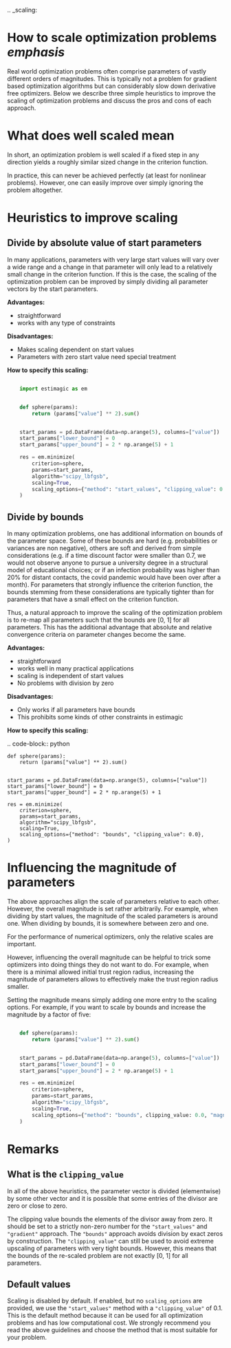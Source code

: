 .. _scaling:

# How to scale optimization problems *emphasis*


Real world optimization problems often comprise parameters of vastly different orders of
magnitudes. This is typically not a problem for gradient based optimization algorithms
but can considerably slow down derivative free optimizers. Below we describe three
simple heuristics to improve the scaling of optimization problems and discuss the pros
and cons of each approach.

# What does well scaled mean

In short, an optimization problem is well scaled if a fixed step in any direction yields
a roughly similar sized change in the criterion function.

In practice, this can never be achieved perfectly (at least for nonlinear problems).
However, one can easily improve over simply ignoring the problem altogether.


# Heuristics to improve scaling


## Divide by absolute value of start parameters

In many applications, parameters with very large start values will vary over a wide
range and a change in that parameter will only lead to a relatively small change in
the criterion function. If this is the case, the scaling of the optimization problem
can be improved by simply dividing all parameter vectors by the start parameters.

**Advantages:**

- straightforward
- works with any type of constraints

**Disadvantages:**

- Makes scaling dependent on start values
- Parameters with zero start value need special treatment

**How to specify this scaling:**

```python

    import estimagic as em


    def sphere(params):
        return (params["value"] ** 2).sum()


    start_params = pd.DataFrame(data=np.arange(5), columns=["value"])
    start_params["lower_bound"] = 0
    start_params["upper_bound"] = 2 * np.arange(5) + 1

    res = em.minimize(
        criterion=sphere,
        params=start_params,
        algorithm="scipy_lbfgsb",
        scaling=True,
        scaling_options={"method": "start_values", "clipping_value": 0.1},
    )
```

## Divide by bounds

In many optimization problems, one has additional information on bounds of the parameter
space. Some of these bounds are hard (e.g. probabilities or variances are non negative),
others are soft and derived from simple considerations (e.g. if a time discount factor
were smaller than 0.7, we would not observe anyone to pursue a university degree in a
structural model of educational choices; or if an infection probability was higher than
20% for distant contacts, the covid pandemic would have been over after a month). For
parameters that strongly influence the criterion function, the bounds stemming from these
considerations are typically tighter than for parameters that have a small effect on the
criterion function.

Thus, a natural approach to improve the scaling of the optimization problem is to re-map
all parameters such that the bounds are [0, 1] for all parameters. This has the
additional advantage that absolute and relative convergence criteria on parameter changes
become the same.

**Advantages:**

- straightforward
- works well in many practical applications
- scaling is independent of start values
- No problems with division by zero

**Disadvantages:**

- Only works if all parameters have bounds
- This prohibits some kinds of other constraints in estimagic

**How to specify this scaling:**

.. code-block:: python

    def sphere(params):
        return (params["value"] ** 2).sum()


    start_params = pd.DataFrame(data=np.arange(5), columns=["value"])
    start_params["lower_bound"] = 0
    start_params["upper_bound"] = 2 * np.arange(5) + 1

    res = em.minimize(
        criterion=sphere,
        params=start_params,
        algorithm="scipy_lbfgsb",
        scaling=True,
        scaling_options={"method": "bounds", "clipping_value": 0.0},
    )


# Influencing the magnitude of parameters

The above approaches align the scale of parameters relative to each other. However, the
overall magnitude is set rather arbitrarily. For example, when dividing by start values,
the magnitude of the scaled parameters is around one. When dividing by bounds, it is
somewhere between zero and one.

For the performance of numerical optimizers, only the relative scales are important.

However, influencing the overall magnitude can be helpful to trick some optimizers
into doing things they do not want to do. For example, when there is a minimal allowed
initial trust region radius, increasing the magnitude of parameters allows to
effectively make the trust region radius smaller.

Setting the magnitude means simply adding one more entry to the scaling options. For
example, if you want to scale by bounds and increase the magnitude by a factor of five:


```python

    def sphere(params):
        return (params["value"] ** 2).sum()


    start_params = pd.DataFrame(data=np.arange(5), columns=["value"])
    start_params["lower_bound"] = 0
    start_params["upper_bound"] = 2 * np.arange(5) + 1

    res = em.minimize(
        criterion=sphere,
        params=start_params,
        algorithm="scipy_lbfgsb",
        scaling=True,
        scaling_options={"method": "bounds", clipping_value: 0.0, "magnitude": 5},
    )
```
# Remarks


## What is the ``clipping_value``

In all of the above heuristics, the parameter vector is divided (elementwise) by some
other vector and it is possible that some entries of the divisor are zero or close
to zero.

The clipping value bounds the elements of the divisor away from zero. It should be set
to a strictly non-zero number for the ``"start_values"`` and ``"gradient"`` approach.
The ``"bounds"`` approach avoids division by exact zeros by construction. The
``"clipping_value"`` can still be used to avoid extreme upscaling of parameters with
very tight bounds. However, this means that the bounds of the re-scaled problem are
not exactly [0, 1] for all parameters.


## Default values


Scaling is disabled by default. If enabled, but no ``scaling_options`` are provided,
we use the ``"start_values"`` method with a ``"clipping_value"`` of 0.1. This is the
default method because it can be used for all optimization problems and has low
computational cost. We strongly recommend you read the above guidelines and choose the
method that is most suitable for your problem.

